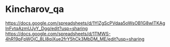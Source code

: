 # Kincharov_qa

https://docs.google.com/spreadsheets/d/1YlZgScPVdaa5oWsOB1G8wITKAgInFvtqAzmUJyY_Dgg/edit?usp=sharing
https://docs.google.com/spreadsheets/d/1TMWS-4hR19pFpWOjC_8LI8qiXue2frY5hCk3MbDM_ME/edit?usp=sharing